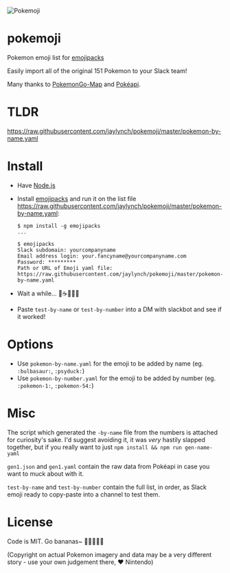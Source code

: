 ![Pokemoji](https://github.com/jaylynch/pokemoji/raw/master/img/logo.png)
# pokemoji

Pokemon emoji list for [emojipacks](https://github.com/lambtron/emojipacks)

Easily import all of the original 151 Pokemon to your Slack team!

Many thanks to [PokemonGo-Map](https://github.com/AHAAAAAAA/PokemonGo-Map/blob/master/LICENSE) and [Pokéapi](https://pokeapi.co/).

# TLDR

https://raw.githubusercontent.com/jaylynch/pokemoji/master/pokemon-by-name.yaml

# Install

- Have [Node.js](https://nodejs.org/)

- Install [emojipacks](https://github.com/lambtron/emojipacks) and run it on the list file https://raw.githubusercontent.com/jaylynch/pokemoji/master/pokemon-by-name.yaml:
  ```
  $ npm install -g emojipacks
  ...

  $ emojipacks
  Slack subdomain: yourcompanyname
  Email address login: your.fancyname@yourcompanyname.com
  Password: *********
  Path or URL of Emoji yaml file: https://raw.githubusercontent.com/jaylynch/pokemoji/master/pokemon-by-name.yaml
  ```

- Wait a while... 🚶☕😴💃📖

- Paste `test-by-name` or `test-by-number` into a DM with slackbot and see if it worked!

# Options

- Use `pokemon-by-name.yaml` for the emoji to be added by name (eg. `:bulbasaur:`, `:psyduck:`)
- Use `pokemon-by-number.yaml` for the emoji to be added by number (eg. `:pokemon-1:`, `:pokemon-54:`)


# Misc

The script which generated the `-by-name` file from the numbers is attached for curiosity's sake. I'd suggest avoiding it, it was _very_ hastily slapped together, but if you really want to just `npm install && npm run gen-name-yaml`

`gen1.json` and `gen1.yaml` contain the raw data from Pokéapi in case you want to muck about with it.

`test-by-name` and `test-by-number` contain the full list, in order, as Slack emoji ready to copy-paste into a channel to test them.

# License

Code is MIT. Go bananas~ 🍌🍌🍌🍌🍌

(Copyright on actual Pokemon imagery and data may be a very different story - use your own judgement there, ❤️ Nintendo)
